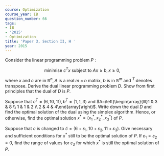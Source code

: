 ```yaml
---
course: Optimization
course_year: IB
question_number: 66
tags:
- IB
- '2015'
- Optimization
title: 'Paper 3, Section II, H '
year: 2015
---
```




Consider the linear programming problem $P$ :

$$\text { minimise } c^{T} x \text { subject to } A x \geqslant b, x \geqslant 0,$$

where $x$ and $c$ are in $\mathbb{R}^{n}, A$ is a real $m \times n$ matrix, $b$ is in $\mathbb{R}^{m}$ and ${ }^{T}$ denotes transpose. Derive the dual linear programming problem $D$. Show from first principles that the dual of $D$ is $P$.

Suppose that $c^{T}=(6,10,11), b^{T}=(1,1,3)$ and $A=\left(\begin{array}{lll}1 & 3 & 8 \\ 1 & 1 & 2 \\ 2 & 4 & 4\end{array}\right)$. Write down the dual $D$ and find the optimal solution of the dual using the simplex algorithm. Hence, or otherwise, find the optimal solution $x^{*}=\left(x_{1}^{*}, x_{2}^{*}, x_{3}^{*}\right)$ of $P$.

Suppose that $c$ is changed to $\tilde{c}=\left(6+\varepsilon_{1}, 10+\varepsilon_{2}, 11+\varepsilon_{3}\right)$. Give necessary and sufficient conditions for $x^{*}$ still to be the optimal solution of $P$. If $\varepsilon_{1}=\varepsilon_{2}=0$, find the range of values for $\varepsilon_{3}$ for which $x^{*}$ is still the optimal solution of $P$.